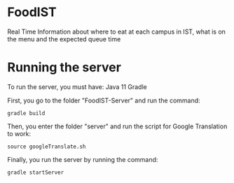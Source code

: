 # FoodIST
Real Time Information about where to eat at each campus in IST, what is on the menu and the expected queue time

# Running the server

To run the server, you must have:
Java 11 
Gradle

First, you go to the folder "FoodIST-Server" and run the command:

    gradle build

Then, you enter the folder "server" and run the script for Google Translation to work:

    source googleTranslate.sh
    
Finally, you run the server by running the command:

    gradle startServer
